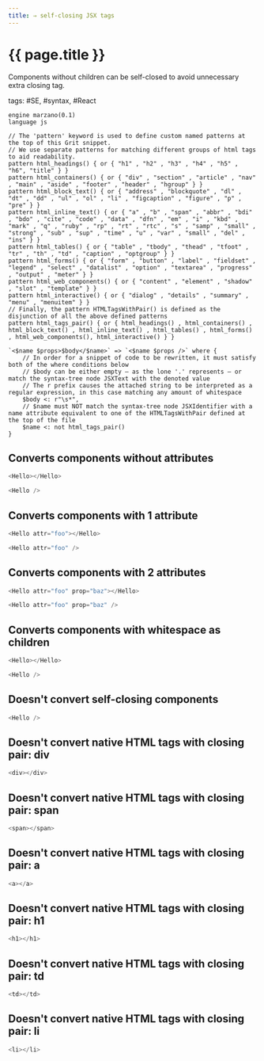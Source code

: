 ```yaml
---
title: ⇒ self-closing JSX tags
---
```


# {{ page.title }}

Components without children can be self-closed to avoid unnecessary extra closing tag.

tags: #SE, #syntax, #React

```grit
engine marzano(0.1)
language js

// The 'pattern' keyword is used to define custom named patterns at the top of this Grit snippet.
// We use separate patterns for matching different groups of html tags to aid readability.
pattern html_headings() { or { "h1" , "h2" , "h3" , "h4" , "h5" , "h6", "title" } }
pattern html_containers() { or { "div" , "section" , "article" , "nav" , "main" , "aside" , "footer" , "header" , "hgroup" } }
pattern html_block_text() { or { "address" , "blockquote" , "dl" , "dt" , "dd" , "ul" , "ol" , "li" , "figcaption" , "figure" , "p" , "pre" } }
pattern html_inline_text() { or { "a" , "b" , "span" , "abbr" , "bdi" , "bdo" , "cite" , "code" , "data" , "dfn" , "em" , "i" , "kbd" , "mark" , "q" , "ruby" , "rp" , "rt" , "rtc" , "s" , "samp" , "small" , "strong" , "sub" , "sup" , "time" , "u" , "var" , "small" , "del" , "ins" } }
pattern html_tables() { or { "table" , "tbody" , "thead" , "tfoot" , "tr" , "th" , "td" , "caption" , "optgroup" } }
pattern html_forms() { or { "form" , "button" , "label" , "fieldset" , "legend" , "select" , "datalist" , "option" , "textarea" , "progress" , "output" , "meter" } }
pattern html_web_components() { or { "content" , "element" , "shadow" , "slot" , "template" } }
pattern html_interactive() { or { "dialog" , "details" , "summary" , "menu" , "menuitem" } }
// Finally, the pattern HTMLTagsWithPair() is defined as the disjunction of all the above defined patterns
pattern html_tags_pair() { or { html_headings() , html_containers() , html_block_text() , html_inline_text() , html_tables() , html_forms() , html_web_components(), html_interactive() } }

`<$name $props>$body</$name>` => `<$name $props />` where {
    // In order for a snippet of code to be rewritten, it must satisfy both of the where conditions below
    // $body can be either empty – as the lone '.' represents – or match the syntax-tree node JSXText with the denoted value
    // The r prefix causes the attached string to be interpreted as a regular expression, in this case matching any amount of whitespace
    $body <: r"\s*",
    // $name must NOT match the syntax-tree node JSXIdentifier with a name attribute equivalent to one of the HTMLTagsWithPair defined at the top of the file
    $name <: not html_tags_pair()
}
```

## Converts components without attributes

```javascript
<Hello></Hello>
```

```typescript
<Hello />
```

## Converts components with 1 attribute

```javascript
<Hello attr="foo"></Hello>
```

```typescript
<Hello attr="foo" />
```

## Converts components with 2 attributes

```javascript
<Hello attr="foo" prop="baz"></Hello>
```

```typescript
<Hello attr="foo" prop="baz" />
```

## Converts components with whitespace as children

```javascript
<Hello></Hello>
```

```typescript
<Hello />
```

## Doesn't convert self-closing components

```javascript
<Hello />
```

## Doesn't convert native HTML tags with closing pair: div

```javascript
<div></div>
```

## Doesn't convert native HTML tags with closing pair: span

```javascript
<span></span>
```

## Doesn't convert native HTML tags with closing pair: a

```javascript
<a></a>
```

## Doesn't convert native HTML tags with closing pair: h1

```javascript
<h1></h1>
```

## Doesn't convert native HTML tags with closing pair: td

```javascript
<td></td>
```

## Doesn't convert native HTML tags with closing pair: li

```javascript
<li></li>
```
